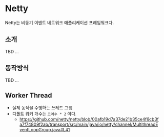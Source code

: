 # Netty

Netty는 비동기 이벤트 네트워크 애플리케이션 프레임워크다.

## 소개
TBD ...

## 동작방식
TBD ...

## Worker Thread
- 실제 동작을 수행하는 쓰레드 그룹
- 디폴트 워커 개수는 `코어수 * 2` 이다.
  - https://github.com/netty/netty/blob/00afb19d7a37de21b35ce4f6cb3fa7f74809f2ab/transport/src/main/java/io/netty/channel/MultithreadEventLoopGroup.java#L41



